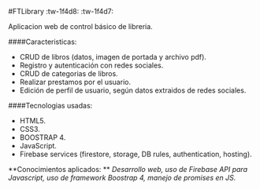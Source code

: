 #FTLibrary  :tw-1f4d8: :tw-1f4d7:

Aplicacion web de control básico de libreria.

####Caracteristicas: 
- CRUD de libros (datos, imagen de portada y archivo pdf).
- Registro y autenticación con redes sociales. 
- CRUD de categorias de libros. 
- Realizar prestamos por el usuario. 
- Edición de perfil de usuario, según datos extraidos de redes sociales. 

####Tecnologias usadas: 

- HTML5.
- CSS3.
- BOOSTRAP 4.
- JavaScript.
- Firebase services (firestore, storage, DB rules, authentication, hosting).

**Conocimientos aplicados: **
*Desarrollo web, uso de Firebase API para Javascript, uso de framework Boostrap 4, manejo de promises en JS.*
